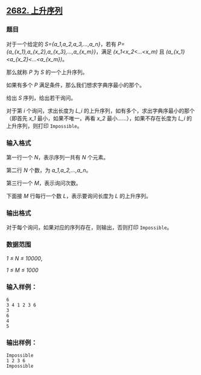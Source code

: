 ## [2682. 上升序列](https://www.acwing.com/problem/content/2684/)

### 题目

对于一个给定的 *S={a_1,a_2,a_3,…,a_n}*，若有 *P={a_{x_1},a_{x_2},a_{x_3},…,a_{x_m}}*，满足 *(x_1<x_2<…<x_m)* 且 *(a_{x_1}<a_{x_2}<…<a_{x_m})*。

那么就称 *P* 为 *S* 的一个上升序列。

如果有多个 *P* 满足条件，那么我们想求字典序最小的那个。

给出 *S* 序列，给出若干询问。

对于第 *i* 个询问，求出长度为 *L_i* 的上升序列，如有多个，求出字典序最小的那个（即首先 *x_1* 最小，如果不唯一，再看 *x_2* 最小……），如果不存在长度为 *L_i* 的上升序列，则打印 `Impossible`。

### 输入格式

第一行一个 *N*，表示序列一共有 *N* 个元素。

第二行 *N* 个数，为 *a_1,a_2,…,a_n*。

第三行一个 *M*，表示询问次数。

下面接 *M* 行每行一个数 *L*，表示要询问长度为 *L* 的上升序列。

### 输出格式

对于每个询问，如果对应的序列存在，则输出，否则打印 `Impossible`。

### 数据范围

*1 ≤ N ≤ 10000*,

*1 ≤ M ≤ 1000*

### 输入样例：

```
6
3 4 1 2 3 6
3
6
4
5
```

### 输出样例：

```
Impossible
1 2 3 6
Impossible
```
